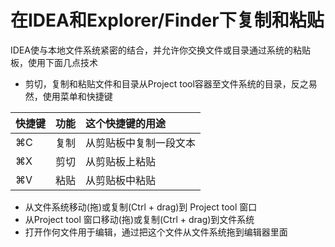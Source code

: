 # 在IDEA和Explorer/Finder下复制和粘贴

IDEA使与本地文件系统紧密的结合，并允许你交换文件或目录通过系统的粘贴板，使用下面几点技术

* 剪切，复制和粘贴文件和目录从Project tool容器至文件系统的目录，反之易然，使用菜单和快捷键

| 快捷键 | 功能 | 这个快捷键的用途 |
| :--- | :--- | :--- |
| ⌘C | 复制 | 从剪贴板中复制一段文本 |
| ⌘X | 剪切 | 从剪贴板上粘贴 |
| ⌘V | 粘贴 | 从剪贴板中粘贴 |

* 从文件系统移动\(拖\)或复制\(Ctrl + drag\)到 Project tool 窗口
* 从Project tool 窗口移动\(拖\)或复制\(Ctrl + drag\)到文件系统
* 打开作何文件用于编辑，通过把这个文件从文件系统拖到编辑器里面



